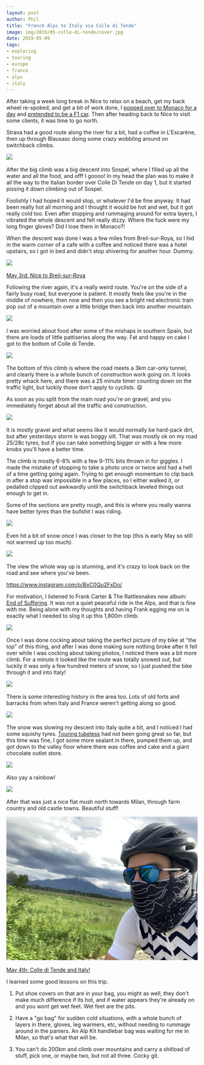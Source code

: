 ```yaml
---
layout: post
author: Phil
title: "French Alps to Italy via Colle di Tende"
image: img/2019/05-colle-di-tende/cover.jpg
date: 2019-05-09
tags:
- exploring
- touring
- europe
- france
- alps
- italy
---
```


After taking a week long break in Nice to relax on a beach, get my back wheel re-spoked, and get a bit of work done, I [popped over to Monaco for a day](https://www.strava.com/activities/2335771545) and [pretended to be a F1 car](https://www.strava.com/activities/2299203313). Then after heading back to Nice to visit some clients, it was time to go north.

Strava had a good route along the river for a bit, had a coffee in L'Escarène, then up through Blausasc doing some crazy wobbling around on switchback climbs.

![](./img/2019/05-colle-di-tende/saint-laurent.jpg)

After the big climb was a big descent into Sospel, where I filled up all the water and all the food, and offf I goooo! In my head the plan was to make it all the way to the Italian border over Colle Di Tende on day 1, but it started pissing it down climbing out of Sospel.

Foolishly I had hoped it would stop, or whatever I'd be fine anyway. It had been really hot all morning and I thought it would be hot and wet, but it got really cold too. Even after stopping and rummaging around for extra layers, I vibrated the whole descent and felt really dizzy. Where the fuck were my long finger gloves? Did I lose them in Monaco?!

When the descent was done I was a few miles from Breil-sur-Roya, so I hid in the warm corner of a cafe with a coffee and noticed there was a hotel upstairs, so I got in bed and didn't stop shivering for another hour. Dummy.

![](./img/2019/05-colle-di-tende/Breil-sur-Roya.jpg)

[May 3rd: Nice to Breil-sur-Roya](https://www.strava.com/activities/2341879639)

Following the river again, it's a really weird route. You're on the side of a fairly busy road, but everyone is patient. It mostly feels like you're in the middle of nowhere, then now and then you see a bright red electronic train pop out of a mountain over a little bridge then back into another mountain.

![](./img/2019/05-colle-di-tende/riverroad.jpg)

I was worried about food after some of the mishaps in southern Spain, but there are loads of little pattiseries along the way. Fat and happy on cake I got to the bottom of Colle di Tende.

![](./img/2019/05-colle-di-tende/base.jpg)

The bottom of this climb is where the road meets a 3km car-only tunnel, and clearly there is a whole bunch of construction work going on. It looks pretty whack here, and there was a 25 minute timer counting down on the traffic light, but luckily those don't apply to cyclists. 😋

As soon as you split from the main road you're on gravel, and you immediately forget about all the traffic and construction.

![](./img/2019/05-colle-di-tende/reasonable.jpg)

It is mostly gravel and what seems like it would normally be hard-pack dirt, but after yesterdays storm is was boggy silt. That was mostly ok on my road 25/28c tyres, but if you can take something bigger or with a few more knobs you'll have a better time.

The climb is mostly 6-8% with a few 9-11% bits thrown in for giggles. I made the mistake of stopping to take a photo once or twice and had a hell of a time getting going again. Trying to get enough momentum to clip back in after a stop was impossible in a few places, so I either walked it, or pedalled clipped out awkwardly until the switchback leveled things out enough to get in.

Some of the sections are pretty rough, and this is where you really wanna have better tyres than the bullshit I was riding.

![](./img/2019/05-colle-di-tende/rough.jpg)

Even hit a bit of snow once I was closer to the top (this is early May so still not warmed up too much).

![](./img/2019/05-colle-di-tende/snow.jpg)

The view the whole way up is stunning, and it's crazy to look back on the road and see where you've been.

https://www.instagram.com/p/BxC0Qu2FxDo/

For motivation, I listened to Frank Carter & The Rattlesnakes new album: [End of Suffering](https://open.spotify.com/album/1KS8HJ4sPoHFnryujTqXIf?si=OfrrsbqBRWGqBNS72atEZA). It was not a quiet peaceful ride in the Alps, and that is fine with me. Being alone with my thoughts and having Frank egging me on is exactly what I needed to slog it up this 1,800m climb.

![](./img/2019/05-colle-di-tende/colle-top.jpg)

Once I was done cocking about taking the perfect picture of my bike at "the top" of this thing, and after I was done making sure nothing broke after it fell over while I was cocking about taking photos, I noticed there was a bit more climb. For a minute it looked like the route was totally snowed out, but luckily it was only a few hundred meters of snow, so I just pushed the bike through it and into Italy!

![](./img/2019/05-colle-di-tende/topsnow.jpg)

There is some interesting history in the area too. Lots of old forts and barracks from when Italy and France weren't getting along so good.

![](./img/2019/05-colle-di-tende/fort.jpg)

The snow was slowing my descent into Italy quite a bit, and I noticed I had some squishy tyres. [Touring tubeless](/touring-tubeless/) had not been going great so far, but this time was fine, I got some more sealant in there, pumped them up, and got down to the valley floor where there was coffee and cake and a giant chocolate outlet store.

![](./img/2019/05-colle-di-tende/tubeless.jpg)

Also yay a rainbow!

![](./img/2019/05-colle-di-tende/rainbow.jpg)

After that was just a nice flat mush north towards Milan, through farm country and old castle towns. Beautiful stuff!

![](./img/2019/05-colle-di-tende/ninja.jpg)

[May 4th: Colle di Tende and Italy!](https://www.strava.com/activities/2341879639)

I learned some good lessons on this trip.

1. Put shoe covers on that are in your bag, you might as well, they don't make much difference if its hot, and if water appears they're already on and you wont get wet feet. Wet feet are the pits.

2. Have a "go bag" for sudden cold situations, with a whole bunch of layers in there, gloves, leg warmers, etc, without needing to rummage around in the paniers. An Alp Kit handlebar bag was waiting for me in Milan, so that's what that will be.

3. You can't do 200km and climb over mountains and carry a shitload of stuff, pick one, or maybe two, but not all three. Cocky git.